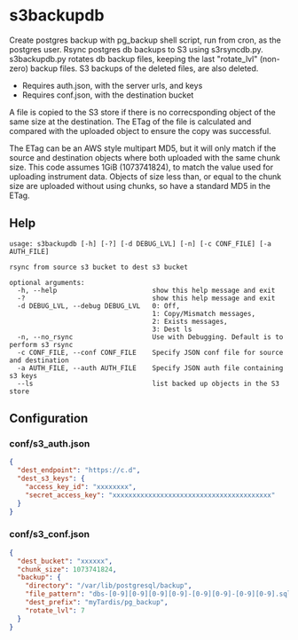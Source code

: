# s3backupdb
Create postgres backup with pg_backup shell script, run from cron, as the postgres user.
Rsync postgres db backups to S3 using s3rsyncdb.py.  
s3backupdb.py rotates db backup files, keeping the last "rotate_lvl" (non-zero) backup files.
S3 backups of the deleted files, are also deleted.

* Requires auth.json, with the server urls, and keys
* Requires conf.json, with the destination bucket

A file is copied to the S3 store if there is no correcsponding object of the same size at the destination. The ETag of the file is calculated and compared with the uploaded object to ensure the copy was successful.


The ETag can be an AWS style multipart MD5, but it will only match if the source and destination objects where both uploaded with the same chunk size. This code assumes 1GiB (1073741824), to match the value used for uploading instrument data. Objects of size less than, or equal to the chunk size are uploaded without using chunks, so have a standard MD5 in the ETag.

## Help
```
usage: s3backupdb [-h] [-?] [-d DEBUG_LVL] [-n] [-c CONF_FILE] [-a AUTH_FILE]

rsync from source s3 bucket to dest s3 bucket

optional arguments:
  -h, --help                        show this help message and exit
  -?                                show this help message and exit
  -d DEBUG_LVL, --debug DEBUG_LVL   0: Off, 
                                    1: Copy/Mismatch messages, 
                                    2: Exists messages,
                                    3: Dest ls
  -n, --no_rsync                    Use with Debugging. Default is to perform s3 rsync
  -c CONF_FILE, --conf CONF_FILE    Specify JSON conf file for source and destination
  -a AUTH_FILE, --auth AUTH_FILE    Specify JSON auth file containing s3 keys
  --ls                              list backed up objects in the S3 store
```

## Configuration

### conf/s3_auth.json
```json
{
  "dest_endpoint": "https://c.d",
  "dest_s3_keys": {
    "access_key_id": "xxxxxxxx",
    "secret_access_key": "xxxxxxxxxxxxxxxxxxxxxxxxxxxxxxxxxxxxxxxx"
  }
}
```

### conf/s3_conf.json
```json
{
  "dest_bucket": "xxxxxx",
  "chunk_size": 1073741824,
  "backup": {
    "directory": "/var/lib/postgresql/backup",
    "file_pattern": "dbs-[0-9][0-9][0-9][0-9]-[0-9][0-9]-[0-9][0-9].sql.gz",
    "dest_prefix": "myTardis/pg_backup",
    "rotate_lvl": 7
  }
}
```

